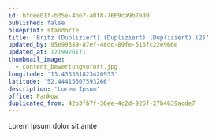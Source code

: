 ```yaml
---
id: bfdee01f-b35e-4b67-a0f8-7669ca9b76d0
published: false
blueprint: standorte
title: 'Britz (Dupliziert) (Dupliziert) (Dupliziert) (2)'
updated_by: 95e99389-87ef-46dc-89fe-516fc22e966e
updated_at: 1719926171
thumbnail_image:
  - content_bewertungvorort.jpg
longitude: '13.433361823420933'
latitude: '52.44415607593266'
description: 'Lorem Ipsum'
office: Pankow
duplicated_from: 42b3fb7f-36ee-4c2d-926f-27b4639acde7
---
```

Lorem Ipsum dolor sit amte